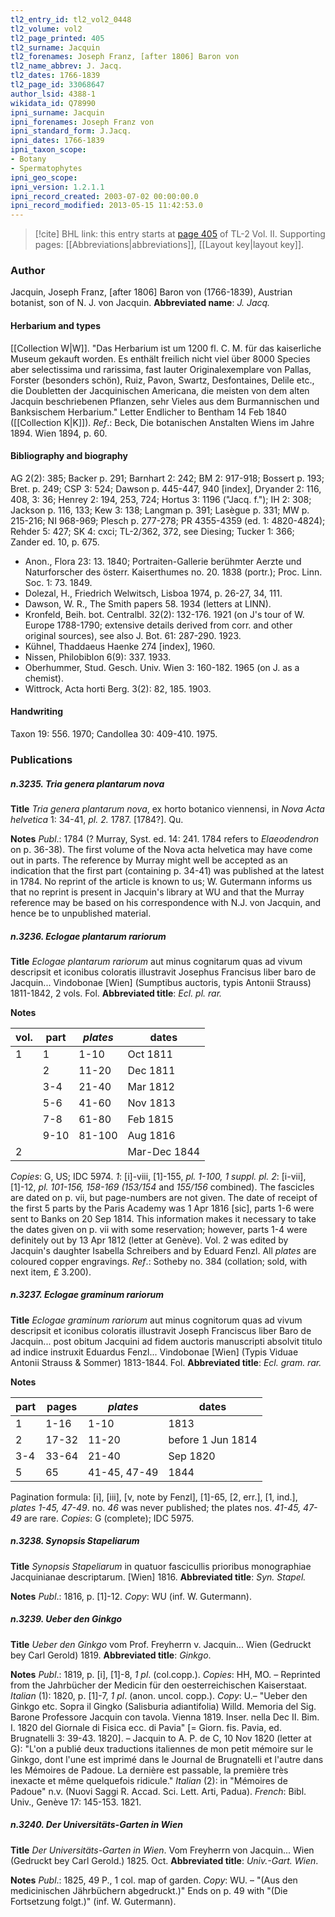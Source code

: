 ```yaml
---
tl2_entry_id: tl2_vol2_0448
tl2_volume: vol2
tl2_page_printed: 405
tl2_surname: Jacquin
tl2_forenames: Joseph Franz, [after 1806] Baron von
tl2_name_abbrev: J. Jacq.
tl2_dates: 1766-1839
tl2_page_id: 33068647
author_lsid: 4388-1
wikidata_id: Q78990
ipni_surname: Jacquin
ipni_forenames: Joseph Franz von
ipni_standard_form: J.Jacq.
ipni_dates: 1766-1839
ipni_taxon_scope: 
- Botany
- Spermatophytes
ipni_geo_scope: 
ipni_version: 1.2.1.1
ipni_record_created: 2003-07-02 00:00:00.0
ipni_record_modified: 2013-05-15 11:42:53.0
---
```



> [!cite] BHL link: this entry starts at [page 405](https://www.biodiversitylibrary.org/page/33068647) of TL-2 Vol. II.
> Supporting pages: [[Abbreviations|abbreviations]], [[Layout key|layout key]].

### Author

Jacquin, Joseph Franz, \[after 1806\] Baron von (1766-1839), Austrian botanist, son of N. J. von Jacquin. 
**Abbreviated name**: *J. Jacq.*

#### Herbarium and types

[[Collection W|W]]. "Das Herbarium ist um 1200 fl. C. M. für das kaiserliche Museum gekauft worden. Es enthält freilich nicht viel über 8000 Species aber selectissima und rarissima, fast lauter Originalexemplare von Pallas, Forster (besonders schön), Ruiz, Pavon, Swartz, Desfontaines, Delile etc., die Doubletten der Jacquinischen Americana, die meisten von dem alten Jacquin beschriebenen Pflanzen, sehr Vieles aus dem Burmannischen und Banksischem Herbarium." Letter Endlicher to Bentham 14 Feb 1840 ([[Collection K|K]]).
*Ref*.: Beck, Die botanischen Anstalten Wiens im Jahre 1894. Wien 1894, p. 60.

#### Bibliography and biography

AG 2(2): 385; Backer p. 291; Barnhart 2: 242; BM 2: 917-918; Bossert p. 193; Bret. p. 249; CSP 3: 524; Dawson p. 445-447, 940 \[index\], Dryander 2: 116, 408, 3: 36; Henrey 2: 194, 253, 724; Hortus 3: 1196 ("Jacq. f."); IH 2: 308; Jackson p. 116, 133; Kew 3: 138; Langman p. 391; Lasègue p. 331; MW p. 215-216; NI 968-969; Plesch p. 277-278; PR 4355-4359 (ed. 1: 4820-4824); Rehder 5: 427; SK 4: cxci; TL-2/362, 372, see Diesing; Tucker 1: 366; Zander ed. 10, p. 675.
- Anon., Flora 23: 13. 1840; Portraiten-Gallerie berühmter Aerzte und Naturforscher des österr. Kaiserthumes no. 20. 1838 (portr.); Proc. Linn. Soc. 1: 73. 1849.
- Dolezal, H., Friedrich Welwitsch, Lisboa 1974, p. 26-27, 34, 111.
- Dawson, W. R., The Smith papers 58. 1934 (letters at LINN).
- Kronfeld, Beih. bot. Centralbl. 32(2): 132-176. 1921 (on J's tour of W. Europe 1788-1790; extensive details derived from corr. and other original sources), see also J. Bot. 61: 287-290. 1923.
- Kühnel, Thaddaeus Haenke 274 \[index\], 1960.
- Nissen, Philobiblon 6(9): 337. 1933.
- Oberhummer, Stud. Gesch. Univ. Wien 3: 160-182. 1965 (on J. as a chemist).
- Wittrock, Acta horti Berg. 3(2): 82, 185. 1903.

#### Handwriting

Taxon 19: 556. 1970; Candollea 30: 409-410. 1975.

### Publications

##### n.3235. Tria genera plantarum nova

**Title**
*Tria genera plantarum nova*, ex horto botanico viennensi, in *Nova Acta helvetica* 1: 34-41, *pl. 2.* 1787. \[1784?\]. Qu.

**Notes**
*Publ*.: 1784 (? Murray, Syst. ed. 14: 241. 1784 refers to *Elaeodendron* on p. 36-38). The first volume of the Nova acta helvetica may have come out in parts. The reference by Murray might well be accepted as an indication that the first part (containing p. 34-41) was published at the latest in 1784. No reprint of the article is known to us; W. Gutermann informs us that no reprint is present in Jacquin's library at WU and that the Murray reference may be based on his correspondence with N.J. von Jacquin, and hence be to unpublished material.

##### n.3236. Eclogae plantarum rariorum

**Title**
*Eclogae plantarum rariorum* aut minus cognitarum quas ad vivum descripsit et iconibus coloratis illustravit Josephus Francisus liber baro de Jacquin... Vindobonae \[Wien\] (Sumptibus auctoris, typis Antonii Strauss) 1811-1842, 2 vols. Fol.
**Abbreviated title**: *Ecl. pl. rar.*

**Notes**

|vol.	|part	|*plates*	|dates	|
|---	|---	|---	|---	|
|1	|1	|1-10	|Oct 1811	
|	|2	|11-20	|Dec 1811	
|	|3-4	|21-40	|Mar 1812	
|	|5-6	|41-60	|Nov 1813|
|	|7-8	|61-80	|Feb 1815|
|	|9-10	|81-100	|Aug 1816|
|2	|	|	|Mar-Dec 1844|

*Copies*: G, US; IDC 5974.
*1*: \[i\]-viii, \[1\]-155, *pl. 1-100, 1 suppl. pl.*
*2*: \[i-vii\], \[1\]-12, *pl. 101-156, 158-169 (153/154* and *155/156* combined).
The fascicles are dated on p. vii, but page-numbers are not given. The date of receipt of the first 5 parts by the Paris Academy was 1 Apr 1816 \[sic\], parts 1-6 were sent to Banks on 20 Sep 1814. This information makes it necessary to take the dates given on p. vii with some reservation; however, parts 1-4 were definitely out by 13 Apr 1812 (letter at Genève). Vol. 2 was edited by Jacquin's daughter Isabella Schreibers and by Eduard Fenzl. All *plates* are coloured copper engravings.
*Ref*.: Sotheby no. 384 (collation; sold, with next item, £ 3.200).

##### n.3237. Eclogae graminum rariorum

**Title**
*Eclogae graminum rariorum* aut minus cognitorum quas ad vivum descripsit et iconibus coloratis illustravit Joseph Franciscus liber Baro de Jacquin... post obitum Jacquini ad fidem auctoris manuscripti absolvit titulo ad indice instruxit Eduardus Fenzl... Vindobonae \[Wien\] (Typis Viduae Antonii Strauss & Sommer) 1813-1844. Fol.
**Abbreviated title**: *Ecl. gram. rar.*

**Notes**

|part	|pages	|*plates*	|dates|
|---	|---	|---	|---	|
|1	|1-16	|1-10	|1813|
|2	|17-32	|11-20	|before 1 Jun 1814|
|3-4	|33-64	|21-40	|Sep 1820|
|5	|65	|41-45, 47-49	|1844|

Pagination formula: \[i\], \[iii\], \[v, note by Fenzl\], \[1\]-65, \[2, err.\], \[1, ind.\], *plates 1-45, 47-49*.
no. *46* was never published; the plates nos. *41-45, 47-49* are rare. *Copies*: G (complete); IDC 5975.

##### n.3238. Synopsis Stapeliarum

**Title**
*Synopsis Stapeliarum* in quatuor fascicullis prioribus monographiae Jacquinianae descriptarum. \[Wien\] 1816.
**Abbreviated title**: *Syn. Stapel.*

**Notes**
*Publ*.: 1816, p. \[1\]-12. *Copy*: WU (inf. W. Gutermann).

##### n.3239. Ueber den Ginkgo

**Title**
*Ueber den Ginkgo* vom Prof. Freyherrn v. Jacquin... Wien (Gedruckt bey Carl Gerold) 1819.
**Abbreviated title**: *Ginkgo*.

**Notes**
*Publ*.: 1819, p. \[i\], \[1\]-8, *1 pl*. (col.copp.). *Copies*: HH, MO. – Reprinted from the Jahrbücher der Medicin für den oesterreichischen Kaiserstaat.
*Italian* (1): 1820, p. \[1\]-7, *1 pl*. (anon. uncol. copp.). *Copy*: U.– "Ueber den Ginkgo etc. Sopra il Gingko (Salisburia adiantifolia) Willd. Memoria del Sig. Barone Professore Jacquin con tavola. Vienna 1819. Inser. nella Dec II. Bim. I. 1820 del Giornale di Fisica ecc. di Pavia" \[= Giorn. fis. Pavia, ed. Brugnatelli 3: 39-43. 1820\]. – Jacquin to A. P. de C, 10 Nov 1820 (letter at G): "L'on a publié deux traductions italiennes de mon petit mémoire sur le Ginkgo, dont l'une est imprimé dans le Journal de Brugnatelli et l'autre dans les Mémoires de Padoue. La dernière est passable, la première très inexacte et même quelquefois ridicule."
*Italian* (2): in "Mémoires de Padoue" n.v. (Nuovi Saggi R. Accad. Sci. Lett. Arti, Padua).
*French*: Bibl. Univ., Genève 17: 145-153. 1821.

##### n.3240. Der Universitäts-Garten in Wien

**Title**
*Der Universitäts-Garten in Wien*. Vom Freyherrn von Jacquin... Wien (Gedruckt bey Carl Gerold.) 1825. Oct.
**Abbreviated title**: *Univ.-Gart. Wien*.

**Notes**
*Publ*.: 1825, 49 P., 1 col. map of garden. *Copy*: WU. – "(Aus den medicinischen Jährbüchern abgedruckt.)" Ends on p. 49 with "(Die Fortsetzung folgt.)" (inf. W. Gutermann).

